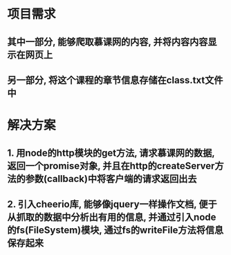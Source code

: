 # 项目需求
## 其中一部分, 能够爬取慕课网的内容, 并将内容内容显示在网页上

## 另一部分, 将这个课程的章节信息存储在class.txt文件中

# 解决方案
## 1. 用node的http模块的get方法, 请求慕课网的数据, 返回一个promise对象, 并且在http的createServer方法的参数(callback)中将客户端的请求返回出去

## 2. 引入cheerio库, 能够像jquery一样操作文档, 便于从抓取的数据中分析出有用的信息, 并通过引入node的fs(FileSystem)模块, 通过fs的writeFile方法将信息保存起来

